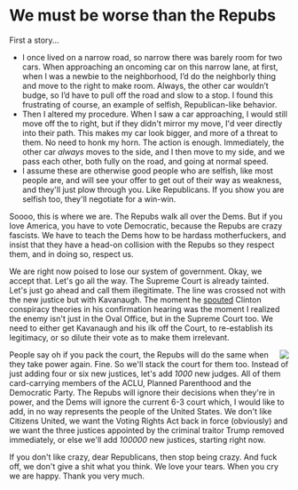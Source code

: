 # We must be worse than the Repubs
First a story... 
* I once lived on a narrow road, so narrow there was barely room for two cars. When approaching an oncoming car on this narrow lane, at first, when I was a newbie to the neighborhood, I’d do the neighborly thing and move to the right to make room. Always, the other car wouldn’t budge, so I’d have to pull off the road and slow to a stop. I found this frustrating of course, an example of selfish, Republican-like behavior.  
* Then I altered my procedure. When I saw a car approaching, I would still move off the to right, but if they didn't mirror my move, I'd veer directly into their path. This makes my car look bigger, and more of a threat to them. No need to honk my horn. The action is enough. Immediately, the other car <i>always</i> moves to the side, and I then move to my side, and we pass each other, both fully on the road, and going at normal speed. 
* I assume these are otherwise good people who are selfish, like most people are, and will see your offer to get out of their way as weakness, and they'll just plow through you. Like Republicans. If you show you are selfish too, they'll negotiate for a win-win. 

Soooo, this is where we are. The Repubs walk all over the Dems. But if you love America, you have to vote Democratic, because the Repubs are crazy fascists. We have to teach the Dems how to be hardass motherfuckers, and insist that they have a head-on collision with the Repubs so they respect them, and in doing so, respect us. 

We are right now poised to lose our system of government. Okay, we accept that. Let's go all the way. The Supreme Court is already tainted. Let's just go ahead and call them illegitimate. The line was crossed not with the new justice but with Kavanaugh. The moment he <a href="http://scripting.com/images/2018/10/02/kavanaughExcerpt.png">spouted</a> Clinton conspiracy theories in his confirmation hearing was the moment I realized the enemy isn't just in the Oval Office, but in the Supreme Court too. We need to either get Kavanaugh and his ilk off the Court, to re-establish its legitimacy, or so dilute their vote as to make them irrelevant. 

<img src="http://scripting.com/images/2018/10/05/monstersFullSize.png" border="0" align="right">People say oh if you pack the court, the Repubs will do the same when they take power again. Fine. So we'll stack the court for them too. Instead of just adding four or six new justices, let's add <i>1000</i> new judges. All of them card-carrying members of the ACLU, Planned Parenthood and the Democratic Party. The Repubs will ignore their decisions when they're in power, and the Dems will ignore the current 6-3 court which, I would like to add, in no way represents the people of the United States. We don't like Citizens United, we want the Voting Rights Act back in force (obviously) and we want the three justices appointed by the criminal traitor Trump removed immediately, or else we'll add <i>100000</i> new justices, starting right now. 

If you don't like crazy, dear Republicans, then stop being crazy. And fuck off, we don't give a shit what you think. We love your tears. When you cry we are happy. Thank you very much.

